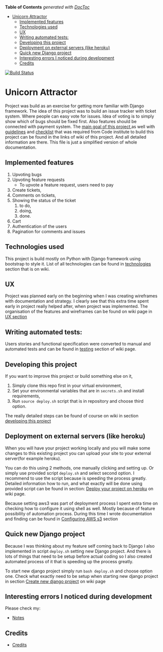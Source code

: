 <!-- START doctoc generated TOC please keep comment here to allow auto update -->
<!-- DON'T EDIT THIS SECTION, INSTEAD RE-RUN doctoc TO UPDATE -->
**Table of Contents**  *generated with [DocToc](https://github.com/thlorenz/doctoc)*

- [Unicorn Attractor](#unicorn-attractor)
  - [Implemented features](#implemented-features)
  - [Technologies used](#technologies-used)
  - [UX](#ux)
  - [Writing automated tests:](#writing-automated-tests)
  - [Developing this project](#developing-this-project)
  - [Deployment on external servers (like heroku)](#deployment-on-external-servers-like-heroku)
  - [Quick new Django project](#quick-new-django-project)
  - [Interesting errors I noticed during development](#interesting-errors-i-noticed-during-development)
  - [Credits](#credits)

<!-- END doctoc generated TOC please keep comment here to allow auto update -->

[![Build Status](https://travis-ci.org/Migacz85/django_app.svg?branch=master)](https://travis-ci.org/Migacz85/django_app)
# Unicorn Attractor

Project was build as an exercise for getting more familiar with Django framework.
The idea of this project was to build an issue tracker with ticket system.
Where people can easy vote for issues. Idea of voting is to simply show which 
of bugs should be fixed first. Also features should be  connected with payment
 system.  The [main goal of this project ](http://github.com/Migacz85/django_app/wiki/Goal-of-this-project)
as well with [guidelines](http://github.com/Migacz85/django_app/wiki/Guidelines) 
and [checklist](http://github.com/Migacz85/django_app/wiki/Checklist) that was 
required from Code institute to build this project can be found in the links of
wiki of this project. And all detailed information are there. This file is just a simplified version
of whole documentation. 

## Implemented features 

1.  Upvoting bugs 
2.  Upvoting feature requests
	- To upvote a feature request, users need to pay 
3. Create tickets, 
4. Comments on tickets, 
5. Showing the status of the ticket  
	1. to do,
	2. doing, 
	3. done.
6. Cart
7. Authentication of the users
8. Pagination for comments and issues

## Technologies used

This project is build mostly on Python with Django framework using bootstrap to style it. 
List of all technologies can be found in [technologies](http://github.com/Migacz85/django_app/wiki/Technologies)
section that is on wiki. 

## UX 

Project was planned early on the beginning when I was creating wireframes with
documentation and strategy.  I clearly see that this extra time spent early in
project really helped after, when project was implemented. The organisation of the
features and wireframes can be found on wiki page in [UX section](http://github.com/Migacz85/django_app/wiki/UX)

## Writing automated tests:

Users stories and functional specification were converted to manual and automated 
tests and can be found in [testing](http://github.com/Migacz85/django_app/wiki/Testing)
section of wiki page.

## Developing this project 

If you want to improve this project or build something else on it, 

1. Simply clone this repo first in your virtual environment,
2. Set your environmental variables that are in `secrets.sh` and install requirements,
4. Run `source deploy.sh` script that is in repository and choose third option.

The really detailed steps can be found of course on wiki in section [developing this project](http://github.com/Migacz85/django_app/wiki/Start-developing-this-project) 

## Deployment on external servers (like heroku)

When you will have your project working locally and you will make some changes
to this existing project you can upload your site to your external server(for
example heroku).

You can do this using 2 methods, one manually clicking and setting up. Or
simply use provided script `deploy.sh` and select second option. I recommend to
use the script because is speeding the process greatly.  Detailed information
how to run, and what exactly will be done using provided script can be found in
section: [Deploy your project on heroku](http://github.com/Migacz85/django_app/wiki/Deploy-on-heroku) on wiki page.

Because setting aws3 was part of deployment process I spent extra time on checking how to configure it
using shell as well. Mostly because of feature possibility of automation process. During this time 
I wrote documentation and finding can be found in 
[Configuring AWS s3](http://github.com/Migacz85/django_app/wiki/Connecting-with-AWS-s3-cli)
section 

## Quick new Django project

Because I was thinking about my feature self coming back to Django I also implemented 
in script `deploy.sh` setting new Django project.
And there is lots of things that need to be setup before actual coding so I also 
created automated process of it that is speeding up the process greatly.   

To start new django project simply run `bash deploy.sh` and choose option one. 
Check what exactly need to be setup when starting new django project in section 
[Create new django project](http://github.com/Migacz85/django_app/wiki/Create-new-django-project)
on wiki page 


## Interesting errors I noticed during development

Please check my: 
* [Notes](http://github.com/Migacz85/django_app/wiki/Notes)

## Credits

* [Credits](http://github.com/Migacz85/django_app/wiki/Credits)
